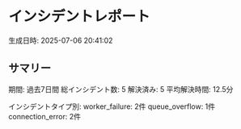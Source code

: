 # インシデントレポート

生成日時: 2025-07-06 20:41:02

## サマリー

期間: 過去7日間
総インシデント数: 5
解決済み: 5
平均解決時間: 12.5分

インシデントタイプ別:
  worker_failure: 2件
  queue_overflow: 1件
  connection_error: 2件
